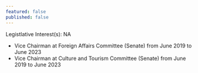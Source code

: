 ```yaml
---
featured: false
published: false
---
```

Legistlative Interest(s): NA

* Vice Chairman at Foreign Affairs Committee (Senate) from June 2019 to June 2023
* Vice Chairman at Culture and Tourism Committee (Senate) from June 2019 to June 2023
